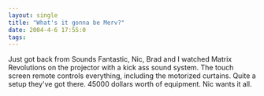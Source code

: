 ```yaml
---
layout: single
title: "What's it gonna be Merv?"
date: 2004-4-6 17:55:0
tags: 
---
```


Just got back from Sounds Fantastic, Nic, Brad and I watched Matrix Revolutions on the projector with a kick ass sound system. The touch screen remote controls everything, including the motorized curtains. Quite a setup they've got there. 45000 dollars worth of equipment. Nic wants it all.

